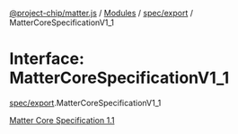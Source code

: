 [@project-chip/matter.js](../README.md) / [Modules](../modules.md) / [spec/export](../modules/spec_export.md) / MatterCoreSpecificationV1\_1

# Interface: MatterCoreSpecificationV1\_1

[spec/export](../modules/spec_export.md).MatterCoreSpecificationV1_1

[Matter Core Specification 1.1](https://csa-iot.org/developer-resource/specifications-download-request/)
